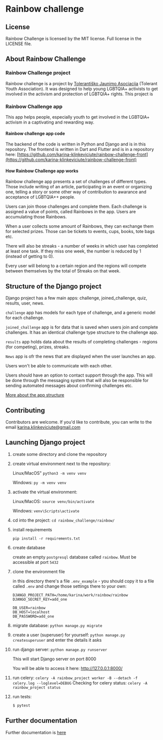 # Rainbow challenge

## License

Rainbow Challenge is licensed by the MIT license. Full license in the LICENSE file.

## About Rainbow Challenge

### Rainbow Challenge project

Rainbow challenge is a project by [Tolerantiško Jaunimo Asociacija](https://tja.lt/) (Tolerant Youth Association). It was designed to help young LGBTQIA+ activists to get involved in the activism and protection of LGBTQIA+ rights.
This project is 

### Rainbow Challenge app

This app helps people, especially youth to get involved in the LGBTQIA+ activism in a captivating and rewarding way.

#### Rainbow challenge app code

The backend of the code is written in Python and Django and is in this repository. The frontend is written in Dart and Flutter and is in a repository here: [https://github.com/karina-klinkeviciute/rainbow-challenge-front](https://github.com/karina-klinkeviciute/rainbow-challenge-front) 

#### How Rainbow Challenge app works

Rainbow challenge app presents a set of challenges of different types. Those include writing of an article, participating in an event or organizing one, telling a story or some other way of contribution to awarance and acceptance of LGBTQIA++ people.

Users can join those challenges and complete them. Each challenge is assigned a value of points, called Rainbows in the app. Users are accumulating those Rainbows.

When a user collects some amount of Rainbows, they can exchange them for selected prizes. Those can be tickets to events, cups, books, tote bags etc.

There will also be streaks - a number of weeks in which user has completed at least one task. If they miss one week, the number is reduced by 1 (instead of getting to 0).

Every user will belong to a certain region and the regions will compete between themselves by the total of Streaks on that week.


## Structure of the Django project

Django project has a few main apps: challenge, joined_challenge, quiz, results, user, news.

`challenge` app has models for each type of challenge, and a generic model for each challenge.

`joined_challenge` app is for data that is saved when users join and complete challenges. It has an identical challenge type structure to the challenge app.

`results` app holds data about the results of completing challenges - regions (for competing), prizes, streaks.

`News` app is ofr the news that are displayed when the user launches an app.

Users won't be able to communicate with each other.

Users should have an option to contact support through the app. This will be done through the messaging system that will also be responsible for sending automated messages about confirming challenges etc.

[More about the app structure](docs/app_structure.md)

## Contributing

Contributors are welcome. If you'd like to contribute, you can write to the email karina.klinkeviciute@gmail.com 

## Launching Django project

1. create some directory and clone the repository 

2. create virtual environment next to the repository:

    Linux/MacOS"
    `python3 -m venv venv`
   
    Windows:
    `py -m venv venv`

3. activate the virtual environment:

    Linux/MacOS:
    `source venv/bin/activate`

    Windows:
    `venv\Scripts\activate`

4. cd into the project:
    `cd rainbow_challenge/rainbow/`
   
5. install requirements

    `pip install -r requirements.txt`

6. create database

    create an empty `postgresql` database called `rainbow`. Must be accessible at port `5432`

7. clone the environment file

    in this directory there's a file `.env_example` - you should copy it to a file called `.env` and change those settings there to your own:

    ```
    DJANGO_PROJECT_PATH=/home/karina/work/rainbow/rainbow
    DJANGO_SECRET_KEY=add_one
    
    DB_USER=rainbow
    DB_HOST=localhost
    DB_PASSWORD=add_one
    ```

8. migrate database:
    `python manage.py migrate`
   
9. create a user (superuser) for yourself:
    `python manage.py createsuperuser`
   and enter the details it asks

10. run django server:
     `python manage.py runserver`
   
     This will start Django server on port 8000
    
     You will be able to access it here: http://127.0.0.1:8000/ 

11. run celery: 
    `celery -A rainbow_project worker -B --detach -f celery.log --loglevel=DEBUG`
    Checking for celery status: `celery -A rainbow_project status`

12. run tests:
    ```bash
    $ pytest
    ```

## Further documentation

Further documentation is [here](docs/index.md)